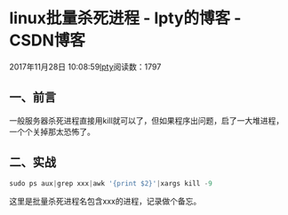 
# linux批量杀死进程 - lpty的博客 - CSDN博客

2017年11月28日 10:08:59[lpty](https://me.csdn.net/sinat_33741547)阅读数：1797



## 一、前言
一般服务器杀死进程直接用kill就可以了，但如果程序出问题，启了一大堆进程，一个个关掉那太恐怖了。
## 二、实战

```python
sudo ps aux|grep xxx|awk '{print $2}'|xargs kill -9
```

这里是批量杀死进程名包含xxx的进程，记录做个备忘。

